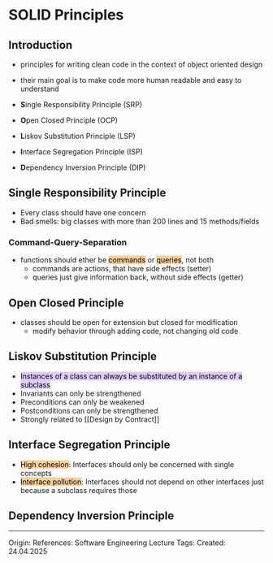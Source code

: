 # SOLID Principles

## Introduction

- principles for writing clean code in the context of object oriented design
- their main goal is to make code more human readable and easy to understand

- **S**ingle Responsibility Principle (SRP) 
- **O**pen Closed Principle (OCP) 
- **L**iskov Substitution Principle (LSP) 
- **I**nterface Segregation Principle (ISP) 
- **D**ependency Inversion Principle (DIP)

## Single Responsibility Principle

- Every class should have one concern
- Bad smells: big classes with more than 200 lines and 15 methods/fields

### Command-Query-Separation

- functions should ether be <mark style="background: #FFB86CA6;">commands</mark> or <mark style="background: #FFB86CA6;">queries</mark>, not both
	- commands are actions, that have side effects (setter)
	- queries just give information back, without side effects (getter)

## Open Closed Principle

- classes should be open for extension but closed for modification
	- modify behavior through adding code, not changing old code

## Liskov Substitution Principle

- <mark style="background: #D2B3FFA6;">Instances of a class can always be substituted by an instance of a subclass</mark>
- Invariants can only be strengthened
- Preconditions can only be weakened
- Postconditions can only be strengthened
- Strongly related to [[Design by Contract]]

## Interface Segregation Principle

- <mark style="background: #FFB86CA6;">High cohesion</mark>: Interfaces should only be concerned with single concepts 
- <mark style="background: #FFB86CA6;">Interface pollution</mark>: Interfaces should not depend on other interfaces just because a subclass requires those

## Dependency Inversion Principle

---

Origin: 
References:  Software Engineering Lecture 
Tags: 
Created: 24.04.2025


